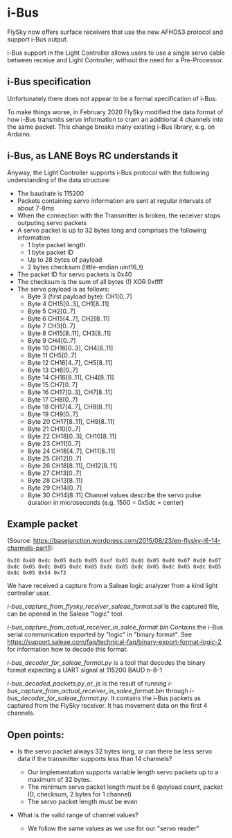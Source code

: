 # i-Bus

FlySky now offers surface receivers that use the new AFHDS3 protocol and support i-Bus output.

i-Bus support in the Light Controller allows users to use a single servo cable between receive and Light Controller, without the need for a Pre-Processor.

## i-Bus specification

Unfortunately there does not appear to be a formal specification of i-Bus.

To make things worse, in February 2020 FlySky modified the data format of how i-Bus transmits servo information to cram an additional 4 channels into the same packet. This change breaks many existing i-Bus library, e.g. on Arduino.

## i-Bus, as LANE Boys RC understands it

Anyway, the Light Controller supports i-Bus protocol with the following understanding of the data structure:

* The baudrate is 115200
* Packets containing servo information are sent at regular intervals of about 7-8ms
* When the connection with the Transmitter is broken, the receiver stops outputing servo packets
* A servo packet is up to 32 bytes long and comprises the following information
    * 1 byte packet length
    * 1 byte packet ID
    * Up to 28 bytes of payload
    * 2 bytes checksum (little-endian uint16_t)
* The packet ID for servo packets is 0x40
* The checksum is the sum of all bytes (!) XOR 0xffff
* The servo payload is as follows:
    * Byte 3 (first payload byte): CH1[0..7]
    * Byte 4 CH15[0..3], CH1[8..11]
    * Byte 5 CH2[0..7]
    * Byte 6 CH15[4..7], CH2[8..11]
    * Byte 7 CH3[0..7]
    * Byte 8 CH15[8..11], CH3[8..11]
    * Byte 9 CH4[0..7]
    * Byte 10 CH16[0..3], CH4[8..11]
    * Byte 11 CH5[0..7]
    * Byte 12 CH16[4..7], CH5[8..11]
    * Byte 13 CH6[0..7]
    * Byte 14 CH16[8..11], CH4[8..11]
    * Byte 15 CH7[0..7]
    * Byte 16 CH17[0..3], CH7[8..11]
    * Byte 17 CH8[0..7]
    * Byte 18 CH17[4..7], CH8[8..11]
    * Byte 19 CH9[0..7]
    * Byte 20 CH17[8..11], CH9[8..11]
    * Byte 21 CH10[0..7]
    * Byte 22 CH18[0..3], CH10[8..11]
    * Byte 23 CH11[0..7]
    * Byte 24 CH18[4..7], CH11[8..11]
    * Byte 25 CH12[0..7]
    * Byte 26 CH18[8..11], CH12[8..11]
    * Byte 27 CH13[0..7]
    * Byte 28 CH13[8..11]
    * Byte 29 CH14[0..7]
    * Byte 30 CH14[8..11]
    Channel values describe the servo pulse duration in microseconds (e.g. 1500 = 0x5dc = center)


## Example packet

(Source: https://basejunction.wordpress.com/2015/08/23/en-flysky-i6-14-channels-part1):

```
0x20 0x40 0xdc 0x05 0xdb 0x05 0xef 0x03 0xdd 0x05 0xd0 0x07 0xd0 0x07 0xdc 0x05 0xdc 0x05 0xdc 0x05 0xdc 0x05 0xdc 0x05 0xdc 0x05 0xdc 0x05 0xdc 0x05 0x54 0xf3
```

We have received a capture from a Saleae logic analyzer from a kind light controller user.

*i-bus_capture_from_flysky_receiver_saleae_format.sal*
Is the captured file, can be opened in the Saleae "logic" tool.

*i-bus_capture_from_actual_receiver_in_salee_format.bin*
Contains the i-Bus serial communication exported by "logic" in "binary format". See https://support.saleae.com/faq/technical-faq/binary-export-format-logic-2 for information how to decode this format.

*i-bus_decoder_for_saleae_format.py* is a tool that decodes the binary format expecting a UART signal at 115200 BAUD n-8-1

*i-bus_decoded_packets.py_or_js* is the result of running *i-bus_capture_from_actual_receiver_in_salee_format.bin* through *i-bus_decoder_for_saleae_format.py*. It contains the i-Bus packets as captured from the FlySky receiver. It has movement data on the first 4 channels.


## Open points:

* Is the servo packet always 32 bytes long, or can there be less servo data if the transmitter supports less than 14 channels?
    * Our implementation supports variable length servo packets up to a maximum of 32 bytes.
    * The minimum servo packet length must be 6 (payload count, packet ID, checksum, 2 bytes for 1 channel)
    * The servo packet length must be even

* What is the valid range of channel values?
    * We follow the same values as we use for our "servo reader"
